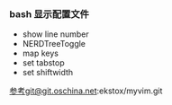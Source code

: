 ### bash 显示配置文件

* show line number
* NERDTreeToggle
* map keys
* set tabstop
* set shiftwidth

参考git@git.oschina.net:ekstox/myvim.git